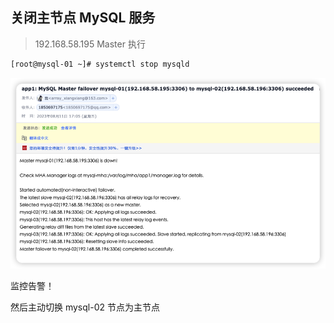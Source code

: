 ## 关闭主节点 MySQL 服务

> 192.168.58.195 Master 执行

```sh
[root@mysql-01 ~]# systemctl stop mysqld
```

![image-20230811175446837](images/4%E3%80%81%E6%A8%A1%E6%8B%9F%E6%95%85%E9%9A%9C%E6%B5%8B%E8%AF%95%E6%95%85%E9%9A%9C%E8%BD%AC%E7%A7%BB/image-20230811175446837.png)

监控告警！

然后主动切换 mysql-02 节点为主节点